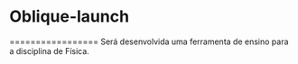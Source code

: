 # Oblique-launch
=================
Será desenvolvida uma ferramenta de ensino para a disciplina de Física. 
